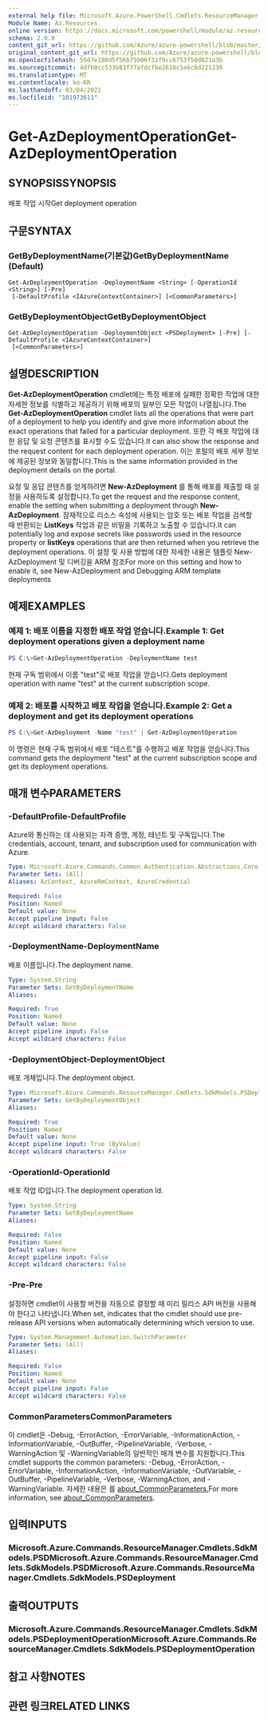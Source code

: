 ```yaml
---
external help file: Microsoft.Azure.PowerShell.Cmdlets.ResourceManager.dll-Help.xml
Module Name: Az.Resources
online version: https://docs.microsoft.com/powershell/module/az.resources/get-azdeploymentoperation
schema: 2.0.0
content_git_url: https://github.com/Azure/azure-powershell/blob/master/src/Resources/Resources/help/Get-AzDeploymentOperation.md
original_content_git_url: https://github.com/Azure/azure-powershell/blob/master/src/Resources/Resources/help/Get-AzDeploymentOperation.md
ms.openlocfilehash: 5507e180d5f56b75006f31f9cc6753f50d821a3b
ms.sourcegitcommit: 4dfb0cc533b83f77afdcfbe2618c1e6c8d221330
ms.translationtype: MT
ms.contentlocale: ko-KR
ms.lasthandoff: 03/04/2021
ms.locfileid: "101973611"
---
```

# <span data-ttu-id="18a66-101">Get-AzDeploymentOperation</span><span class="sxs-lookup"><span data-stu-id="18a66-101">Get-AzDeploymentOperation</span></span>

## <span data-ttu-id="18a66-102">SYNOPSIS</span><span class="sxs-lookup"><span data-stu-id="18a66-102">SYNOPSIS</span></span>
<span data-ttu-id="18a66-103">배포 작업 시작</span><span class="sxs-lookup"><span data-stu-id="18a66-103">Get deployment operation</span></span>

## <span data-ttu-id="18a66-104">구문</span><span class="sxs-lookup"><span data-stu-id="18a66-104">SYNTAX</span></span>

### <span data-ttu-id="18a66-105">GetByDeploymentName(기본값)</span><span class="sxs-lookup"><span data-stu-id="18a66-105">GetByDeploymentName (Default)</span></span>
```
Get-AzDeploymentOperation -DeploymentName <String> [-OperationId <String>] [-Pre]
 [-DefaultProfile <IAzureContextContainer>] [<CommonParameters>]
```

### <span data-ttu-id="18a66-106">GetByDeploymentObject</span><span class="sxs-lookup"><span data-stu-id="18a66-106">GetByDeploymentObject</span></span>
```
Get-AzDeploymentOperation -DeploymentObject <PSDeployment> [-Pre] [-DefaultProfile <IAzureContextContainer>]
 [<CommonParameters>]
```

## <span data-ttu-id="18a66-107">설명</span><span class="sxs-lookup"><span data-stu-id="18a66-107">DESCRIPTION</span></span>
<span data-ttu-id="18a66-108">**Get-AzDeploymentOperation** cmdlet에는 특정 배포에 실패한 정확한 작업에 대한 자세한 정보를 식별하고 제공하기 위해 배포의 일부인 모든 작업이 나열됩니다.</span><span class="sxs-lookup"><span data-stu-id="18a66-108">The **Get-AzDeploymentOperation** cmdlet lists all the operations that were part of a deployment to help you identify and give more information about the exact operations that failed for a particular deployment.</span></span>
<span data-ttu-id="18a66-109">또한 각 배포 작업에 대한 응답 및 요청 콘텐츠를 표시할 수도 있습니다.</span><span class="sxs-lookup"><span data-stu-id="18a66-109">It can also show the response and the request content for each deployment operation.</span></span>
<span data-ttu-id="18a66-110">이는 포털의 배포 세부 정보에 제공된 정보와 동일합니다.</span><span class="sxs-lookup"><span data-stu-id="18a66-110">This is the same information provided in the deployment details on the portal.</span></span>

<span data-ttu-id="18a66-111">요청 및 응답 콘텐츠를 얻게하려면 **New-AzDeployment** 를 통해 배포를 제출할 때 설정을 사용하도록 설정합니다.</span><span class="sxs-lookup"><span data-stu-id="18a66-111">To get the request and the response content, enable the setting when submitting a deployment through **New-AzDeployment**.</span></span>
<span data-ttu-id="18a66-112">잠재적으로 리소스 속성에 사용되는 암호 또는 배포 작업을 검색할 때 반환되는 **ListKeys** 작업과 같은 비밀을 기록하고 노출할 수 있습니다.</span><span class="sxs-lookup"><span data-stu-id="18a66-112">It can potentially log and expose secrets like passwords used in the resource property or **listKeys** operations that are then returned when you retrieve the deployment operations.</span></span>
<span data-ttu-id="18a66-113">이 설정 및 사용 방법에 대한 자세한 내용은 템플릿 New-AzDeployment 및 디버깅을 ARM 참조</span><span class="sxs-lookup"><span data-stu-id="18a66-113">For more on this setting and how to enable it, see New-AzDeployment and Debugging ARM template deployments</span></span>

## <span data-ttu-id="18a66-114">예제</span><span class="sxs-lookup"><span data-stu-id="18a66-114">EXAMPLES</span></span>

### <span data-ttu-id="18a66-115">예제 1: 배포 이름을 지정한 배포 작업 얻습니다.</span><span class="sxs-lookup"><span data-stu-id="18a66-115">Example 1: Get deployment operations given a deployment name</span></span>
```powershell
PS C:\>Get-AzDeploymentOperation -DeploymentName test
```

<span data-ttu-id="18a66-116">현재 구독 범위에서 이름 "test"로 배포 작업을 얻습니다.</span><span class="sxs-lookup"><span data-stu-id="18a66-116">Gets deployment operation with name "test" at the current subscription scope.</span></span>

### <span data-ttu-id="18a66-117">예제 2: 배포를 시작하고 배포 작업을 얻습니다.</span><span class="sxs-lookup"><span data-stu-id="18a66-117">Example 2: Get a deployment and get its deployment operations</span></span>
```powershell
PS C:\>Get-AzDeployment -Name "test" | Get-AzDeploymentOperation
```

<span data-ttu-id="18a66-118">이 명령은 현재 구독 범위에서 배포 "테스트"를 수행하고 배포 작업을 얻습니다.</span><span class="sxs-lookup"><span data-stu-id="18a66-118">This command gets the deployment "test" at the current subscription scope and get its deployment operations.</span></span>

## <span data-ttu-id="18a66-119">매개 변수</span><span class="sxs-lookup"><span data-stu-id="18a66-119">PARAMETERS</span></span>

### <span data-ttu-id="18a66-120">-DefaultProfile</span><span class="sxs-lookup"><span data-stu-id="18a66-120">-DefaultProfile</span></span>
<span data-ttu-id="18a66-121">Azure와 통신하는 데 사용되는 자격 증명, 계정, 테넌트 및 구독입니다.</span><span class="sxs-lookup"><span data-stu-id="18a66-121">The credentials, account, tenant, and subscription used for communication with Azure.</span></span>

```yaml
Type: Microsoft.Azure.Commands.Common.Authentication.Abstractions.Core.IAzureContextContainer
Parameter Sets: (All)
Aliases: AzContext, AzureRmContext, AzureCredential

Required: False
Position: Named
Default value: None
Accept pipeline input: False
Accept wildcard characters: False
```

### <span data-ttu-id="18a66-122">-DeploymentName</span><span class="sxs-lookup"><span data-stu-id="18a66-122">-DeploymentName</span></span>
<span data-ttu-id="18a66-123">배포 이름입니다.</span><span class="sxs-lookup"><span data-stu-id="18a66-123">The deployment name.</span></span>

```yaml
Type: System.String
Parameter Sets: GetByDeploymentName
Aliases:

Required: True
Position: Named
Default value: None
Accept pipeline input: False
Accept wildcard characters: False
```

### <span data-ttu-id="18a66-124">-DeploymentObject</span><span class="sxs-lookup"><span data-stu-id="18a66-124">-DeploymentObject</span></span>
<span data-ttu-id="18a66-125">배포 개체입니다.</span><span class="sxs-lookup"><span data-stu-id="18a66-125">The deployment object.</span></span>

```yaml
Type: Microsoft.Azure.Commands.ResourceManager.Cmdlets.SdkModels.PSDeployment
Parameter Sets: GetByDeploymentObject
Aliases:

Required: True
Position: Named
Default value: None
Accept pipeline input: True (ByValue)
Accept wildcard characters: False
```

### <span data-ttu-id="18a66-126">-OperationId</span><span class="sxs-lookup"><span data-stu-id="18a66-126">-OperationId</span></span>
<span data-ttu-id="18a66-127">배포 작업 ID입니다.</span><span class="sxs-lookup"><span data-stu-id="18a66-127">The deployment operation Id.</span></span>

```yaml
Type: System.String
Parameter Sets: GetByDeploymentName
Aliases:

Required: False
Position: Named
Default value: None
Accept pipeline input: False
Accept wildcard characters: False
```

### <span data-ttu-id="18a66-128">-Pre</span><span class="sxs-lookup"><span data-stu-id="18a66-128">-Pre</span></span>
<span data-ttu-id="18a66-129">설정하면 cmdlet이 사용할 버전을 자동으로 결정할 때 미리 릴리스 API 버전을 사용해야 한다고 나타냅니다.</span><span class="sxs-lookup"><span data-stu-id="18a66-129">When set, indicates that the cmdlet should use pre-release API versions when automatically determining which version to use.</span></span>

```yaml
Type: System.Management.Automation.SwitchParameter
Parameter Sets: (All)
Aliases:

Required: False
Position: Named
Default value: None
Accept pipeline input: False
Accept wildcard characters: False
```

### <span data-ttu-id="18a66-130">CommonParameters</span><span class="sxs-lookup"><span data-stu-id="18a66-130">CommonParameters</span></span>
<span data-ttu-id="18a66-131">이 cmdlet은 -Debug, -ErrorAction, -ErrorVariable, -InformationAction, -InformationVariable, -OutBuffer, -PipelineVariable, -Verbose, -WarningAction 및 -WarningVariable의 일반적인 매개 변수를 지원합니다.</span><span class="sxs-lookup"><span data-stu-id="18a66-131">This cmdlet supports the common parameters: -Debug, -ErrorAction, -ErrorVariable, -InformationAction, -InformationVariable, -OutVariable, -OutBuffer, -PipelineVariable, -Verbose, -WarningAction, and -WarningVariable.</span></span> <span data-ttu-id="18a66-132">자세한 내용은 를 [about_CommonParameters.](http://go.microsoft.com/fwlink/?LinkID=113216)</span><span class="sxs-lookup"><span data-stu-id="18a66-132">For more information, see [about_CommonParameters](http://go.microsoft.com/fwlink/?LinkID=113216).</span></span>

## <span data-ttu-id="18a66-133">입력</span><span class="sxs-lookup"><span data-stu-id="18a66-133">INPUTS</span></span>

### <span data-ttu-id="18a66-134">Microsoft.Azure.Commands.ResourceManager.Cmdlets.SdkModels.PSDMicrosoft.Azure.Commands.ResourceManager.Cmdlets.SdkModels.PSD</span><span class="sxs-lookup"><span data-stu-id="18a66-134">Microsoft.Azure.Commands.ResourceManager.Cmdlets.SdkModels.PSDeployment</span></span>

## <span data-ttu-id="18a66-135">출력</span><span class="sxs-lookup"><span data-stu-id="18a66-135">OUTPUTS</span></span>

### <span data-ttu-id="18a66-136">Microsoft.Azure.Commands.ResourceManager.Cmdlets.SdkModels.PSDeploymentOperation</span><span class="sxs-lookup"><span data-stu-id="18a66-136">Microsoft.Azure.Commands.ResourceManager.Cmdlets.SdkModels.PSDeploymentOperation</span></span>

## <span data-ttu-id="18a66-137">참고 사항</span><span class="sxs-lookup"><span data-stu-id="18a66-137">NOTES</span></span>

## <span data-ttu-id="18a66-138">관련 링크</span><span class="sxs-lookup"><span data-stu-id="18a66-138">RELATED LINKS</span></span>
